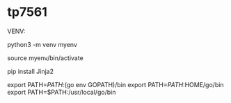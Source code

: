# tp7561







VENV:

python3 -m venv myenv

source myenv/bin/activate

pip install Jinja2

export PATH=$PATH:$(go env GOPATH)/bin
export PATH=$PATH:$HOME/go/bin
export PATH=$PATH:/usr/local/go/bin

